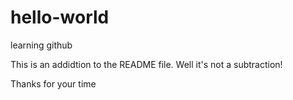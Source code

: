 # hello-world
learning github

This is an addidtion to the README file.  Well it's not a subtraction!

Thanks for your time

